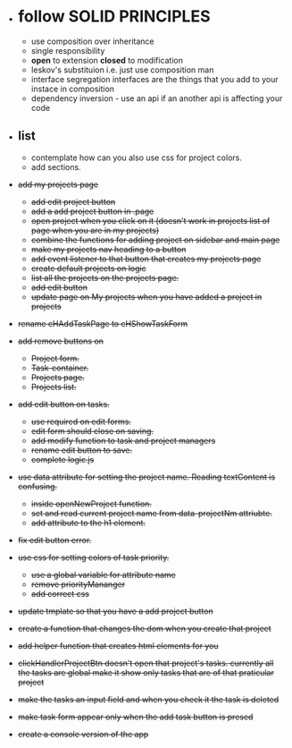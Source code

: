- # follow **SOLID PRINCIPLES**

  - use composition over inheritance
  - single responsibility
  - **open** to extension **closed** to modification
  - leskov's substituion i.e. just use composition man
  - interface segregation interfaces are the things that you add to your instace in composition
  - dependency inversion - use an api if an another api is affecting your code

- ## list

  - contemplate how can you also use css for project colors. <!-- production. -->
  - add sections. <!-- this is an after thought, I may add it on revisiting this project on a later date. -->

- ~~add my projects page~~
  - ~~add edit project button~~
  - ~~add a add project button in .page~~
  - ~~open project when you click on it (doesn't work in projects list of page when you are in my projects)~~
  - ~~combine the functions for adding project on sidebar and main page~~
  - ~~make my projects nav heading to a button~~
  - ~~add event listener to that button that creates my projects page~~
  - ~~create default projects on logic~~
  - ~~list all the projects on the projects page.~~
  - ~~add edit button~~
  - ~~update page on My projects when you have added a project in projects~~
- ~~rename cHAddTaskPage to cHShowTaskForm~~
- ~~add remove buttons on~~
  - ~~Project form.~~ <!-- cancel mid form completion. -->
  - ~~Task-container.~~
  - ~~Projects page.~~
  - ~~Projects list.~~
- ~~add edit button on tasks.~~
  - ~~use required on edit forms.~~
  - ~~edit form should close on saving.~~
  - ~~add modify function to task and project managers~~
  - ~~rename edit button to save.~~
  - ~~complete logic.js~~
- ~~use data attribute for setting the project name. Reading textContent is confusing.~~
  - ~~inside openNewProject function.~~
  - ~~set and read current project name from data-projectNm attriubte.~~
  - ~~add attribute to the h1 element.~~
- ~~fix edit button error.~~
- ~~use css for setting colors of task priority.~~
  - ~~use a global variable for attribute name~~
  - ~~remove priorityMananger~~
  - ~~add correct css~~
- ~~update tmplate so that you have a add project button~~
- ~~create a function that changes the dom when you create that project~~
- ~~add helper function that creates html elements for you~~
- ~~clickHandlerProjectBtn doesn't open that project's tasks. currently all the tasks are global make it show only tasks that are of that praticular project~~
- ~~make the tasks an input field and when you check it the task is deleted~~
- ~~make task form appear only when the add task button is presed~~
- ~~create a console version of the app~~
